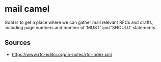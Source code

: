 # mail camel
Goal is to get a place where we can gather mail relevant RFCs and drafts,
including page numbers and number of 'MUST' and 'SHOULD' statements.

## Sources

 * https://www.rfc-editor.org/in-notes/rfc-index.xml
